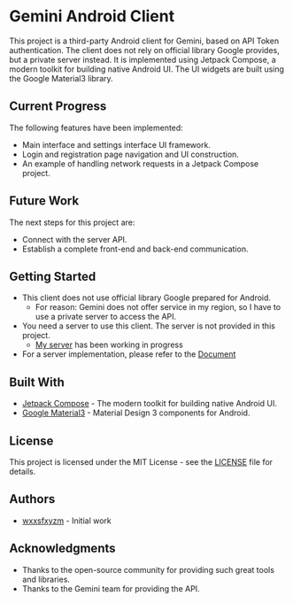 # Gemini Android Client

This project is a third-party Android client for Gemini, based on API Token authentication. The
client does not rely on official library Google provides, but a private server instead. It is
implemented using Jetpack Compose, a
modern toolkit for building native Android UI. The UI
widgets are built using the Google Material3 library.

## Current Progress

The following features have been implemented:

- Main interface and settings interface UI framework.
- Login and registration page navigation and UI construction.
- An example of handling network requests in a Jetpack Compose project.

## Future Work

The next steps for this project are:

- Connect with the server API.
- Establish a complete front-end and back-end communication.

## Getting Started

- This client does not use official library Google prepared for Android.
    - For reason: Gemini does not offer service in my region, so I have to use a private server to
      access the API.
- You need a server to use this client. The server is not provided in this project.
    - [My server](https://github.com/wxxsfxyzm/API_Backend) has been working in progress
- For a server implementation, please refer to
  the [Document](https://ai.google.dev/gemini-api/docs/get-started/tutorial?hl=zh-cn&lang=python)

## Built With

- [Jetpack Compose](https://developer.android.com/jetpack/compose) - The modern toolkit for building
  native Android UI.
- [Google Material3](https://m3.material.io/) - Material Design 3 components for Android.

## License

This project is licensed under the MIT License - see the [LICENSE](./LICENSE) file for details.

## Authors

- [wxxsfxyzm](https://github.com/wxxsfxyzm) - Initial work

## Acknowledgments

- Thanks to the open-source community for providing such great tools and libraries.
- Thanks to the Gemini team for providing the API.
